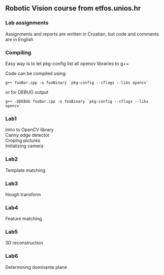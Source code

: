 ## Robotic Vision course from etfos.unios.hr  

### Lab assignments

Assignments and reports are written in Croatian, 
but code and comments are in English  

### Compiling
Easy way is to let pkg-config list all opencv libraries to g++

Code can be compiled using: 

    g++ fooBar.cpp -o fooBinary `pkg-config --cflags --libs opencv`

or for DEBUG output

    g++ -DDEBUG fooBar.cpp -o fooBinary `pkg-config --cflags --libs opencv`

### Lab1 
Intro to OpenCV library   
Canny edge detector  
Croping pictures  
Initializing camera

### Lab2
Template matching

### Lab3
Hough transform

### Lab4
Feature matching 

### Lab5
3D reconstruction

### Lab6
Determining dominante plane 

